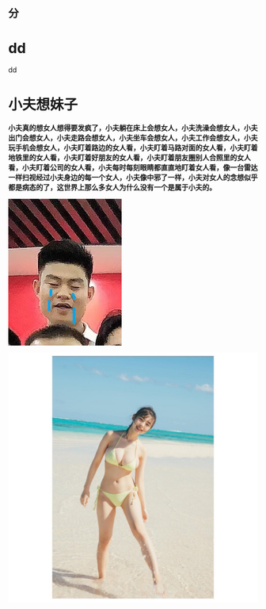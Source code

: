 ## 分

# dd

dd

# 小夫想妹子

**小夫真的想女人想得要发疯了，小夫躺在床上会想女人，小夫洗澡会想女人，小夫出门会想女人，小夫走路会想女人，小夫坐车会想女人，小夫工作会想女人，小夫玩手机会想女人，小夫盯着路边的女人看，小夫盯着马路对面的女人看，小夫盯着地铁里的女人看，小夫盯着好朋友的女人看，小夫盯着朋友圈别人合照里的女人看，小夫盯着公司的女人看，小夫每时每刻眼睛都直直地盯着女人看，像一台雷达一样扫视经过小夫身边的每一个女人，小夫像中邪了一样，小夫对女人的念想似乎都是病态的了，这世界上那么多女人为什么没有一个是属于小夫的。**



<img align='center' src='/image/xf.jpg'>

![](/image/mz.jpg)